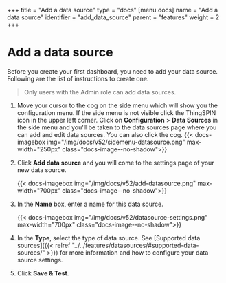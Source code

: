 +++
title = "Add a data source"
type = "docs"
[menu.docs]
name = "Add a data source"
identifier = "add_data_source"
parent = "features"
weight = 2
+++

# Add a data source

Before you create your first dashboard, you need to add your data source. Following are the list of instructions to create one.

> Only users with the Admin role can add data sources.

1. Move your cursor to the cog on the side menu which will show you the configuration menu. If the side menu is not visible click the ThingSPIN icon in the upper left corner. Click on **Configuration** > **Data Sources** in the side menu and you'll be taken to the data sources page
   where you can add and edit data sources. You can also click the cog.
{{< docs-imagebox img="/img/docs/v52/sidemenu-datasource.png" max-width="250px" class="docs-image--no-shadow">}}

1. Click **Add data source** and you will come to the settings page of your new data source.

    {{< docs-imagebox img="/img/docs/v52/add-datasource.png" max-width="700px" class="docs-image--no-shadow">}}

1. In the **Name** box, enter a name for this data source. 

    {{< docs-imagebox img="/img/docs/v52/datasource-settings.png" max-width="700px" class="docs-image--no-shadow">}}

1. In the **Type**, select the type of data source. See [Supported data sources]({{< relref "../../features/datasources/#supported-data-sources/" >}}) for more information and how to configure your data source settings.

1. Click **Save & Test**.

